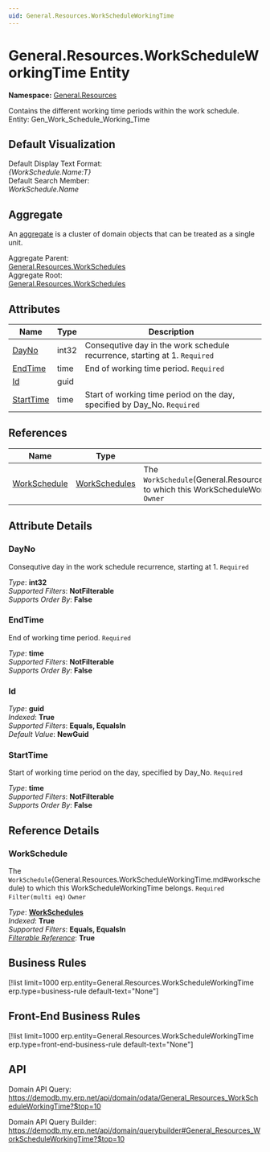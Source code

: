 ```yaml
---
uid: General.Resources.WorkScheduleWorkingTime
---
```

# General.Resources.WorkScheduleWorkingTime Entity

**Namespace:** [General.Resources](General.Resources.md)  

Contains the different working time periods within the work schedule. Entity: Gen_Work_Schedule_Working_Time

## Default Visualization
Default Display Text Format:  
_{WorkSchedule.Name:T}_  
Default Search Member:  
_WorkSchedule.Name_  

## Aggregate
An [aggregate](https://docs.erp.net/tech/advanced/concepts/aggregates.html) is a cluster of domain objects that can be treated as a single unit.  

Aggregate Parent:  
[General.Resources.WorkSchedules](General.Resources.WorkSchedules.md)  
Aggregate Root:  
[General.Resources.WorkSchedules](General.Resources.WorkSchedules.md)  

## Attributes

| Name | Type | Description |
| ---- | ---- | --- |
| [DayNo](General.Resources.WorkScheduleWorkingTime.md#dayno) | int32 | Consequtive day in the work schedule recurrence, starting at 1. `Required` 
| [EndTime](General.Resources.WorkScheduleWorkingTime.md#endtime) | time | End of working time period. `Required` 
| [Id](General.Resources.WorkScheduleWorkingTime.md#id) | guid |  
| [StartTime](General.Resources.WorkScheduleWorkingTime.md#starttime) | time | Start of working time period on the day, specified by Day_No. `Required` 

## References

| Name | Type | Description |
| ---- | ---- | --- |
| [WorkSchedule](General.Resources.WorkScheduleWorkingTime.md#workschedule) | [WorkSchedules](General.Resources.WorkSchedules.md) | The `WorkSchedule`(General.Resources.WorkScheduleWorkingTime.md#workschedule) to which this WorkScheduleWorkingTime belongs. `Required` `Filter(multi eq)` `Owner` |


## Attribute Details

### DayNo

Consequtive day in the work schedule recurrence, starting at 1. `Required`

_Type_: **int32**  
_Supported Filters_: **NotFilterable**  
_Supports Order By_: **False**  

### EndTime

End of working time period. `Required`

_Type_: **time**  
_Supported Filters_: **NotFilterable**  
_Supports Order By_: **False**  

### Id

_Type_: **guid**  
_Indexed_: **True**  
_Supported Filters_: **Equals, EqualsIn**  
_Default Value_: **NewGuid**  

### StartTime

Start of working time period on the day, specified by Day_No. `Required`

_Type_: **time**  
_Supported Filters_: **NotFilterable**  
_Supports Order By_: **False**  


## Reference Details

### WorkSchedule

The `WorkSchedule`(General.Resources.WorkScheduleWorkingTime.md#workschedule) to which this WorkScheduleWorkingTime belongs. `Required` `Filter(multi eq)` `Owner`

_Type_: **[WorkSchedules](General.Resources.WorkSchedules.md)**  
_Indexed_: **True**  
_Supported Filters_: **Equals, EqualsIn**  
_[Filterable Reference](https://docs.erp.net/dev/domain-api/filterable-references.html)_: **True**  



## Business Rules

[!list limit=1000 erp.entity=General.Resources.WorkScheduleWorkingTime erp.type=business-rule default-text="None"]

## Front-End Business Rules

[!list limit=1000 erp.entity=General.Resources.WorkScheduleWorkingTime erp.type=front-end-business-rule default-text="None"]

## API

Domain API Query:
<https://demodb.my.erp.net/api/domain/odata/General_Resources_WorkScheduleWorkingTime?$top=10>

Domain API Query Builder:
<https://demodb.my.erp.net/api/domain/querybuilder#General_Resources_WorkScheduleWorkingTime?$top=10>

